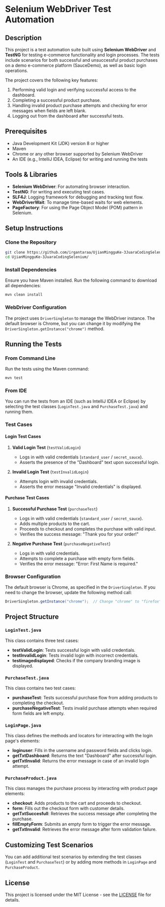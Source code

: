 
# Selenium WebDriver Test Automation

## Description

This project is a test automation suite built using **Selenium WebDriver** and **TestNG** for testing e-commerce functionality and login processes. The tests include scenarios for both successful and unsuccessful product purchases on a demo e-commerce platform (SauceDemo), as well as basic login operations.

The project covers the following key features:
1. Performing valid login and verifying successful access to the dashboard.
2. Completing a successful product purchase.
3. Handling invalid product purchase attempts and checking for error messages when fields are left blank.
4. Logging out from the dashboard after successful tests.

## Prerequisites

- Java Development Kit (JDK) version 8 or higher
- Maven
- Chrome or any other browser supported by Selenium WebDriver
- An IDE (e.g., IntelliJ IDEA, Eclipse) for writing and running the tests

## Tools & Libraries

- **Selenium WebDriver**: For automating browser interaction.
- **TestNG**: For writing and executing test cases.
- **SLF4J**: Logging framework for debugging and tracking test flow.
- **WebDriverWait**: To manage time-based waits for web elements.
- **PageFactory**: For using the Page Object Model (POM) pattern in Selenium.

## Setup Instructions

### Clone the Repository

```bash
git clone https://github.com/irgantaraa/UjianMingguKe-3JuaraCodingSelenium/g.git
cd UjianMingguKe-3JuaraCodingSelenium/
```

### Install Dependencies

Ensure you have Maven installed. Run the following command to download all dependencies:

```bash
mvn clean install
```

### WebDriver Configuration

The project uses `DriverSingleton` to manage the WebDriver instance. The default browser is Chrome, but you can change it by modifying the `DriverSingleton.getInstance("chrome")` method.

## Running the Tests

### From Command Line

Run the tests using the Maven command:

```bash
mvn test
```

### From IDE

You can run the tests from an IDE (such as IntelliJ IDEA or Eclipse) by selecting the test classes (`LoginTest.java` and `PurchaseTest.java`) and running them.

### Test Cases

#### Login Test Cases

1. **Valid Login Test** (`testValidLogin`)
   - Logs in with valid credentials (`standard_user` / `secret_sauce`).
   - Asserts the presence of the "Dashboard" text upon successful login.

2. **Invalid Login Test** (`testInvalidLogin`)
   - Attempts login with invalid credentials.
   - Asserts the error message "Invalid credentials" is displayed.


#### Purchase Test Cases

1. **Successful Purchase Test** (`purchaseTest`)
   - Logs in with valid credentials (`standard_user` / `secret_sauce`).
   - Adds multiple products to the cart.
   - Proceeds to checkout and completes the purchase with valid input.
   - Verifies the success message: "Thank you for your order!"

2. **Negative Purchase Test** (`purchaseNegativeTest`)
   - Logs in with valid credentials.
   - Attempts to complete a purchase with empty form fields.
   - Verifies the error message: "Error: First Name is required."

### Browser Configuration

The default browser is Chrome, as specified in the `DriverSingleton`. If you need to change the browser, update the following method call:

```java
DriverSingleton.getInstance("chrome");  // Change "chrome" to "firefox" or other browser names
```

## Project Structure

### `LoginTest.java`
This class contains three test cases:
- **testValidLogin**: Tests successful login with valid credentials.
- **testInvalidLogin**: Tests invalid login with incorrect credentials.
- **testimagedisplayed**: Checks if the company branding image is displayed.

### `PurchaseTest.java`
This class contains two test cases:
- **purchaseTest**: Tests successful purchase flow from adding products to completing the checkout.
- **purchaseNegativeTest**: Tests invalid purchase attempts when required form fields are left empty.

### `LoginPage.java`
This class defines the methods and locators for interacting with the login page's elements:
- **loginuser**: Fills in the username and password fields and clicks login.
- **getTxtDashboard**: Returns the text "Dashboard" after successful login.
- **getTxtInvalid**: Returns the error message in case of an invalid login attempt.

### `PurchaseProduct.java`
This class manages the purchase process by interacting with product page elements:
- **checkout**: Adds products to the cart and proceeds to checkout.
- **form**: Fills out the checkout form with customer details.
- **getTxtSuccesfull**: Retrieves the success message after completing the purchase.
- **fillEmptyForm**: Submits an empty form to trigger the error message.
- **getTxtInvalid**: Retrieves the error message after form validation failure.

## Customizing Test Scenarios

You can add additional test scenarios by extending the test classes (`LoginTest` and `PurchaseTest`) or by adding more methods in `LoginPage` and `PurchaseProduct`.

## License

This project is licensed under the MIT License - see the [LICENSE](LICENSE) file for details.
